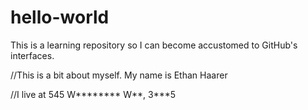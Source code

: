 # hello-world
This is a learning repository so I can become accustomed  to GitHub's interfaces.

//This is a bit about myself. My name is Ethan Haarer

//I live at 545 W******** W**, 3***5
